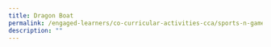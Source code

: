 ```yaml
---
title: Dragon Boat
permalink: /engaged-learners/co-curricular-activities-cca/sports-n-games/dragon-boat/
description: ""
---
```

